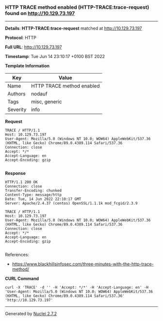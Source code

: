 ### HTTP TRACE method enabled (HTTP-TRACE:trace-request) found on http://10.129.73.197
---
**Details**: **HTTP-TRACE:trace-request**  matched at http://10.129.73.197

**Protocol**: HTTP

**Full URL**: http://10.129.73.197

**Timestamp**: Tue Jun 14 23:10:17 +0100 BST 2022

**Template Information**

| Key | Value |
|---|---|
| Name | HTTP TRACE method enabled |
| Authors | nodauf |
| Tags | misc, generic |
| Severity | info |

**Request**
```http
TRACE / HTTP/1.1
Host: 10.129.73.197
User-Agent: Mozilla/5.0 (Windows NT 10.0; WOW64) AppleWebKit/537.36 (KHTML, like Gecko) Chrome/89.0.4389.114 Safari/537.36
Connection: close
Accept: */*
Accept-Language: en
Accept-Encoding: gzip


```

**Response**
```http
HTTP/1.1 200 OK
Connection: close
Transfer-Encoding: chunked
Content-Type: message/http
Date: Tue, 14 Jun 2022 22:10:17 GMT
Server: Apache/2.4.37 (centos) OpenSSL/1.1.1k mod_fcgid/2.3.9

TRACE / HTTP/1.1
Host: 10.129.73.197
User-Agent: Mozilla/5.0 (Windows NT 10.0; WOW64) AppleWebKit/537.36 (KHTML, like Gecko) Chrome/89.0.4389.114 Safari/537.36
Connection: close
Accept: */*
Accept-Language: en
Accept-Encoding: gzip


```

References: 
- https://www.blackhillsinfosec.com/three-minutes-with-the-http-trace-method/

**CURL Command**
```
curl -X 'TRACE' -d '' -H 'Accept: */*' -H 'Accept-Language: en' -H 'User-Agent: Mozilla/5.0 (Windows NT 10.0; WOW64) AppleWebKit/537.36 (KHTML, like Gecko) Chrome/89.0.4389.114 Safari/537.36' 'http://10.129.73.197'
```
---
Generated by [Nuclei 2.7.2](https://github.com/projectdiscovery/nuclei)